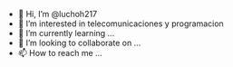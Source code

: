 - 👋 Hi, I’m @luchoh217
- 👀 I’m interested in telecomunicaciones y programacion
- 🌱 I’m currently learning ...
- 💞️ I’m looking to collaborate on ...
- 📫 How to reach me ...

<!---
luchoh217/luchoh217 is a ✨ special ✨ repository because its `README.md` (this file) appears on your GitHub profile.
You can click the Preview link to take a look at your changes.
--->

